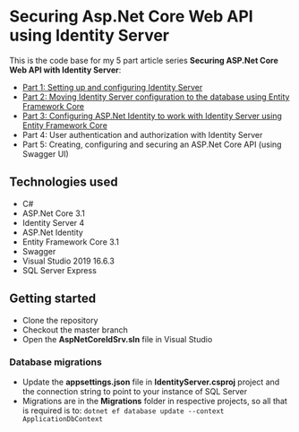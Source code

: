 # Securing Asp.Net Core Web API using Identity Server
This is the code base for my 5 part article series **Securing ASP.Net Core Web API with Identity Server**:
- [Part 1: Setting up and configuring Identity Server](https://jinishbhardwaj.wordpress.com/2020/07/11/securing-asp-net-core-web-apis-with-identity-server/)
- [Part 2: Moving Identity Server configuration to the database using Entity Framework Core](https://jinishbhardwaj.wordpress.com/2020/07/11/securing-asp-net-core-web-api-with-identity-server-part-2/)
- [Part 3: Configuring ASP.Net Identity to work with Identity Server using Entity Framework Core](https://jinishbhardwaj.wordpress.com/2020/07/12/securing-asp-net-core-web-api-with-identity-server-part-3/)
- Part 4: User authentication and authorization with Identity Server
- Part 5: Creating, configuring and securing an ASP.Net Core API (using Swagger UI)

## Technologies used
- C#
- ASP.Net Core 3.1 
- Identity Server 4
- ASP.Net Identity
- Entity Framework Core 3.1
- Swagger
- Visual Studio 2019 16.6.3
- SQL Server Express

## Getting started
- Clone the repository
- Checkout the master branch
- Open the **AspNetCoreIdSrv.sln** file in Visual Studio

### Database migrations
- Update the **appsettings.json** file in **IdentityServer.csproj** project and the connection string to point to your instance of SQL Server
- Migrations are in the **Migrations** folder in respective projects, so all that is required is to:
  `dotnet ef database update --context ApplicationDbContext`

